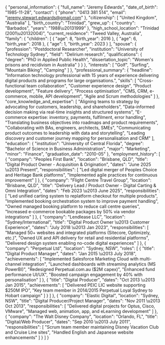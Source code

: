 {
  "personal_information": {
    "full_name": "Jeremy Edwards",
    "date_of_birth": "1985-11-28",
    "contact": {
      "phone": "0413 381 514",
      "email": "jeremy.stewart.edwards@gmail.com"
    },
    "citizenship": [
      "United Kingdom",
      "Australia"
    ],
    "birth_country": "Trinidad",
    "grew_up": {
      "country": "Barbados",
      "years": "1988\u20131999"
    },
    "high_school_location": "Trinidad (2001\u20132004)",
    "current_residence": "Tweed Valley, Australia",
    "family": {
      "children": [
        {
          "age": 8,
          "birth_year": 2016
        },
        {
          "age": 6,
          "birth_year": 2018
        },
        {
          "age": 1,
          "birth_year": 2023
        }
      ],
      "spouse": {
        "profession": "Postdoctoral Researcher",
        "institution": "University of Technology Sydney",
        "field": "Delirium research",
        "qualifications": {
          "degree": "PhD in Applied Public Health",
          "dissertation_topic": "Women's prisons and recidivism in Australia"
        }
      }
    },
    "interests": [
      "Golf",
      "Surfing",
      "Mountain Biking",
      "Camping"
    ]
  },
  "professional_summary": {
    "headline": "Information technology professional with 15 years of experience delivering digital products and programs for large organisations.",
    "skills": [
      "Cross-functional team collaboration",
      "Customer experience design",
      "Product development",
      "Feature delivery",
      "Process optimisation",
      "CMS, CRM, e-commerce, mobile, API development",
      "Agile and Scrum methodologies"
    ]
  },
  "core_knowledge_and_expertise": [
    "Aligning teams to strategy by advocating for customers, leadership, and shareholders",
    "Data-informed decision making via real-time insights and structured systems",
    "E-commerce expertise: inventory, payments, fulfilment, error handling",
    "Translating business objectives into roadmaps and product requirements",
    "Collaborating with BAs, engineers, architects, SMEs",
    "Communicating product outcomes to leadership with data and storytelling",
    "Leading discovery and customer journey mapping for personalisation and CRM"
  ],
  "education": {
    "institution": "University of Central Florida",
    "degree": "Bachelor of Science in Business Administration",
    "major": "Marketing",
    "minor": "Finance",
    "graduation_date": "2010-05"
  },
  "employment_history": [
    {
      "company": "Peoples First Bank",
      "location": "Brisbane, QLD",
      "title": "Digital Product Owner - Acquisition & Origination",
      "dates": "June 2025 \u2013 Present",
      "responsibilities": [
        "Led digital merger of Peoples Choice and Heritage Bank platforms",
        "Implemented agile practices for continuous improvement"
      ]
    },
    {
      "company": "Flight Centre Travel Group",
      "location": "Brisbane, QLD",
      "title": "Delivery Lead / Product Owner - Digital Carting & Omni Integration",
      "dates": "Feb 2023 \u2013 June 2025",
      "responsibilities": [
        "Led unified carting system to replatform checkout for multiple products",
        "Implemented booking orchestration system to improve payment handling",
        "Owned managed booking platform to reduce call centre queries",
        "Increased e-commerce bookable packages by 50% via vendor integrations"
      ]
    },
    {
      "company": "Lendlease LLC",
      "location": "Sydney/International",
      "title": "Digital Product Owner \u2013 Customer Experience",
      "dates": "July 2018 \u2013 Jan 2023",
      "responsibilities": [
        "Managed 50+ websites and integrated platforms (Sitecore, Optimizely, etc.)",
        "Owned UX and API delivery for retail and residential platforms",
        "Delivered design system enabling no-code digital experiences"
      ]
    },
    {
      "company": "Perpetual Ltd",
      "location": "Sydney, NSW",
      "roles": [
        {
          "title": "Digital Product Manager",
          "dates": "Jan 2015 \u2013 July 2018",
          "achievements": [
            "Implemented Salesforce Marketing Cloud with multi-channel integration",
            "Launched dashboards with streaming analytics (MS PowerBI)",
            "Redesigned Perpetual.com.au ($2M capex)",
            "Enhanced fund performance UI/UX",
            "Boosted campaign engagement by 40% with personalisation"
          ]
        },
        {
          "title": "Digital Producer",
          "dates": "Oct 2013 \u2013 Jan 2015",
          "achievements": [
            "Delivered PEIC LIC website supporting $250M IPO",
            "Key team member in 2014/2015 Perpetual Loyal Sydney to Hobart campaign"
          ]
        }
      ]
    },
    {
      "company": "Elastic Digital",
      "location": "Sydney, NSW",
      "title": "Digital Producer/Project Manager",
      "dates": "Nov 2011 \u2013 Oct 2013",
      "responsibilities": [
        "Delivered digital projects for Optus, Cisco, VMware",
        "Managed web, animation, app, and eLearning development"
      ]
    },
    {
      "company": "The Walt Disney Company",
      "location": "Orlando, FL",
      "title": "Digital/Web Producer",
      "dates": "Sep 2010 \u2013 July 2011",
      "responsibilities": [
        "Scrum team member maintaining Disney Vacation Club and Cruise Line sites",
        "Handled English and Japanese website enhancements"
      ]
    }
  ]
}